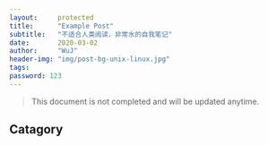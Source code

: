 ```yaml
---
layout:     protected
title:      "Example Post"
subtitle:   "不适合人类阅读，非常水的自我笔记"
date:       2020-03-02
author:     "WuJ"
header-img: "img/post-bg-unix-linux.jpg"
tags:
password: 123
---
```


> This document is not completed and will be updated anytime.


## Catagory

